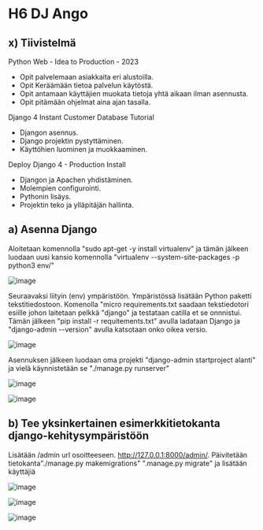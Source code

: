 # H6 DJ Ango

## x) Tiivistelmä

Python Web - Idea to Production - 2023
* Opit palvelemaan asiakkaita eri alustoilla.
* Opit Keräämään tietoa palvelun käytöstä.
* Opit antamaan käyttäjien muokata tietoja yhtä aikaan ilman asennusta.
* Opit pitämään ohjelmat aina ajan tasalla.

Django 4 Instant Customer Database Tutorial
* Djangon asennus.
* Django projektin pystyttäminen.
* Käyttöhien luominen ja muokkaaminen.

Deploy Django 4 - Production Install
* Djangon ja Apachen yhdistäminen.
* Molempien configurointi.
* Pythonin lisäys.
* Projektin teko ja ylläpitäjän hallinta.

## a) Asenna Django

Aloitetaan komennolla "sudo apt-get -y install virtualenv" ja tämän jälkeen luodaan uusi kansio komennolla "virtualenv --system-site-packages -p python3 env/"

![image](https://github.com/bgx088/linux-kurssi/assets/143337810/69720f3b-6f99-4620-b5ba-36c121576d6f)

Seuraavaksi liityin (env) ympäristöön. Ympäristössä lisätään Python paketti tekstitiedostoon. Komenolla "micro requirements.txt saadaan tekstiedotori esiille johon laitetaan pelkkä "django" ja testataan catilla et se onnnistui. Tämän jälkeen "pip install -r requitements.txt" avulla ladataan Django ja "django-admin --version" avulla katsotaan onko oikea versio.

![image](https://github.com/bgx088/linux-kurssi/assets/143337810/e434e037-0c8d-411f-a5ee-16a1f4239a21)

Asennuksen jälkeen luodaan oma projekti "django-admin startproject alanti" ja vielä käynnistetään se "./manage.py runserver" 

![image](https://github.com/bgx088/linux-kurssi/assets/143337810/0615b807-2130-4eb9-a4f1-f7da0d37b13c)

![image](https://github.com/bgx088/linux-kurssi/assets/143337810/4cd41674-d38a-4ea4-a321-aa0a3ca69406)

## b) Tee yksinkertainen esimerkkitietokanta django-kehitysympäristöön

Lisätään /admin url osoitteeseen. http://127.0.0.1:8000/admin/. Päivitetään tietokanta"./manage.py makemigrations" ".manage.py migrate" ja lisätään käyttäjiä

![image](https://github.com/bgx088/linux-kurssi/assets/143337810/2be58bf6-7688-4f96-acc8-6356edc9dd98)

![image](https://github.com/bgx088/linux-kurssi/assets/143337810/743aef5b-7cad-4655-9ab7-97fb77e009f5)

![image](https://github.com/bgx088/linux-kurssi/assets/143337810/91144627-f1d1-41f2-a482-513d08334d27)


